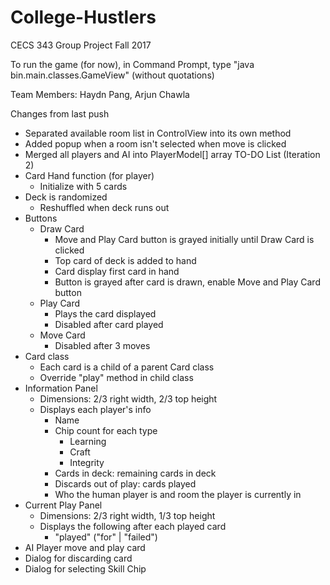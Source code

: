 # College-Hustlers
CECS 343 Group Project Fall 2017

To run the game (for now), in Command Prompt, type "java bin.main.classes.GameView" (without quotations)

Team Members: Haydn Pang, Arjun Chawla

Changes from last push
- Separated available room list in ControlView into its own method
- Added popup when a room isn't selected when move is clicked
- Merged all players and AI into PlayerModel[] array
TO-DO List (Iteration 2)
- Card Hand function (for player)
    - Initialize with 5 cards
- Deck is randomized
    - Reshuffled when deck runs out
- Buttons
    - Draw Card
        - Move and Play Card button is grayed initially until Draw Card is clicked
        - Top card of deck is added to hand
        - Card display first card in hand
        - Button is grayed after card is drawn, enable Move and Play Card button
    - Play Card
        - Plays the card displayed
        - Disabled after card played
    - Move Card
        - Disabled after 3 moves
- Card class
    - Each card is a child of a parent Card class
    - Override "play" method in child class
- Information Panel
    - Dimensions: 2/3 right width, 2/3 top height
    - Displays each player's info
        - Name
        - Chip count for each type
            - Learning
            - Craft
            - Integrity
        - Cards in deck: remaining cards in deck
        - Discards out of play: cards played
        - Who the human player is and room the player is currently in
- Current Play Panel
    - Dimensions: 2/3 right width, 1/3 top height
    - Displays the following after each played card
        - <Player> "played" <card name> ("for" <reward> | "failed")
- AI Player move and play card
- Dialog for discarding card
- Dialog for selecting Skill Chip